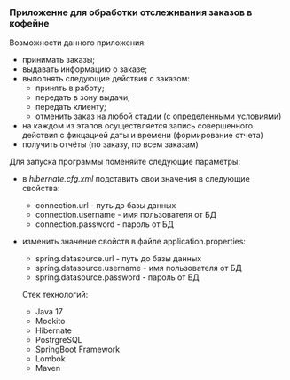### Приложение для обработки отслеживания заказов в кофейне
Возможности данного приложения:
- принимать заказы;
- выдавать информацию о заказе;
- выполнять следующие действия с заказом:
    - принять в работу;
    - передать в зону выдачи;
    - передать клиенту;
    - отменить заказ на любой стадии (с определенными условиями)
- на каждом из этапов осуществляется запись совершенного действия с фикцацией даты и времени (формирование отчета)
- получить отчёты (по заказу, по всем заказам)

Для запуска программы поменяйте следующие параметры:
- в *hibernate.cfg.xml* подставить свои значения в следующие свойства:
    - connection.url - путь до базы данных
    - connection.username - имя пользователя от БД
    - connection.password - пароль от БД
- изменить значение свойств в файле application.properties:
    - spring.datasource.url - путь до базы данных
    - spring.datasource.username - имя пользователя от БД
    - spring.datasource.password - пароль от БД
 
  Стек технологий:
  - Java 17
  - Mockito
  - Hibernate
  - PostrgreSQL
  - SpringBoot Framework
  - Lombok
  - Maven
